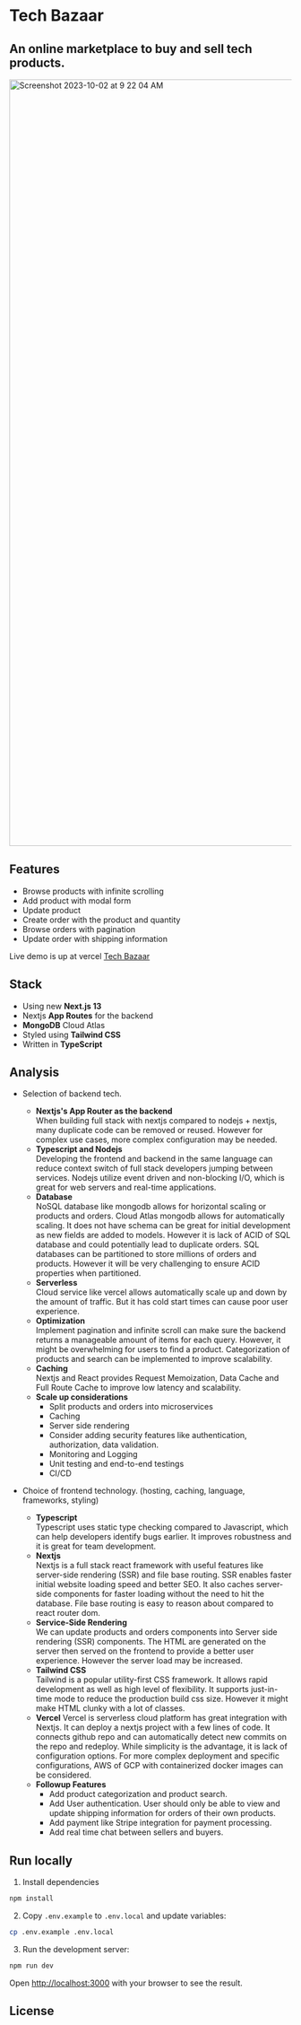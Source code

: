 # Tech Bazaar
## An online marketplace to buy and sell tech products.  

<img width="1367" alt="Screenshot 2023-10-02 at 9 22 04 AM" src="https://github.com/hitpoint6/tech-bazaar/assets/62563309/638c6ae7-b716-495f-950c-e838134782ab">


## Features

- Browse products with infinite scrolling 
- Add product with modal form
- Update product
- Create order with the product and quantity
- Browse orders with pagination
- Update order with shipping information

Live demo is up at vercel [Tech Bazaar](https://tech-bazaar-tkbx.vercel.app/)

## Stack

- Using new **Next.js 13**
- Nextjs **App Routes** for the backend
- **MongoDB** Cloud Atlas
- Styled using **Tailwind CSS**
- Written in **TypeScript**

## Analysis
- Selection of backend tech.
  - **Nextjs's App Router as the backend**  
    When building full stack with nextjs compared to nodejs + nextjs,
    many duplicate code can be removed or reused. However for complex use cases, more complex configuration may be needed.
  - **Typescript and Nodejs**  
    Developing the frontend and backend in the same language can reduce context switch of full stack developers jumping between services.
    Nodejs utilize event driven and non-blocking I/O, which is great for web servers and real-time applications.
  - **Database**  
    NoSQL database like mongodb allows for horizontal scaling or products and orders. Cloud Atlas mongodb allows for automatically scaling.
    It does not have schema can be great for initial development as new fields are added to models.
    However it is lack of ACID of SQL database and could potentially lead to duplicate orders.
    SQL databases can be partitioned to store millions of orders and products. However it will be very challenging to ensure ACID properties when partitioned.
  - **Serverless**  
    Cloud service like vercel allows automatically scale up and down by the amount of traffic. But it has cold start times can cause poor user experience.
  - **Optimization**  
    Implement pagination and infinite scroll can make sure the backend returns a manageable amount of items for each query.
    However, it might be overwhelming for users to find a product. Categorization of products and search can be implemented to improve scalability.
  - **Caching**  
    Nextjs and React provides Request Memoization, Data Cache and Full Route Cache to improve low latency and scalability.
  - **Scale up considerations**  
    - Split products and orders into microservices
    - Caching
    - Server side rendering
    - Consider adding security features like authentication, authorization, data validation.
    - Monitoring and Logging
    - Unit testing and end-to-end testings
    - CI/CD
    
     
- Choice of frontend technology. (hosting, caching, language, frameworks, styling)
  - **Typescript**  
    Typescript uses static type checking compared to Javascript, which can help developers identify bugs earlier.
    It improves robustness and it is great for team development. 
  - **Nextjs**  
    Nextjs is a full stack react framework with useful features like server-side rendering (SSR) and file base routing.
    SSR enables faster initial website loading speed and better SEO.
    It also caches server-side components for faster loading without the need to hit the database.
    File base routing is easy to reason about compared to react router dom.
  - **Service-Side Rendering**  
    We can update products and orders components into Server side rendering (SSR) components. The HTML are generated on the server then served on the frontend to provide a better user experience.
    However the server load may be increased.
  - **Tailwind CSS**  
    Tailwind is a popular utility-first CSS framework. It allows rapid development as well as high level of flexibility.
    It supports just-in-time mode to reduce the production build css size. However it might make HTML clunky with a lot of classes.
  - **Vercel**
    Vercel is serverless cloud platform has great integration with Nextjs. It can deploy a nextjs project with a few lines of code.
    It connects github repo and can automatically detect new commits on the repo and redeploy. While simplicity is the advantage, it is lack of configuration options.
    For more complex deployment and specific configurations, AWS of GCP with containerized docker images can be considered.
  - **Followup Features**  
    - Add product categorization and product search.
    - Add User authentication. User should only be able to view and update shipping information for orders of their own products.
    - Add payment like Stripe integration for payment processing.
    - Add real time chat between sellers and buyers.

## Run locally
1. Install dependencies

```bash
npm install
```
2. Copy `.env.example` to `.env.local` and update variables:

```bash
cp .env.example .env.local
```

3. Run the development server:

```bash
npm run dev
```

Open [http://localhost:3000](http://localhost:3000) with your browser to see the result.
    

## License
